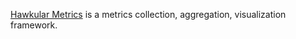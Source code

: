 <a href="http://hawkular.org">Hawkular Metrics</a> is a metrics collection, aggregation, visualization framework.
